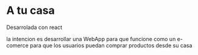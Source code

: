 # A tu casa

Desarrolada con react

la intencion es desarrollar una WebApp para que funcione como un e-comerce
para que los usuarios puedan comprar productos desde su casa